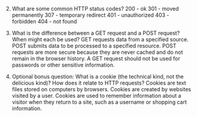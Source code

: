 2. What are some common HTTP status codes?
200 - ok
301 - moved permanently
307 - temporary redirect
401 - unauthorized
403 - forbidden
404 - not found

3. What is the difference between a GET request and a POST request? When might each be used?
GET requests data from a specified source. POST submits data to be processed to a specified resource. POST requests are more secure because they are never cached and do not remain in the browser history. A GET request should not be used for passwords or other sensitive information.

4. Optional bonus question: What is a cookie (the technical kind, not the delicious kind)? How does it relate to HTTP requests?
Cookies are text files stored on computers by browsers. Cookies are created by websites visited by a user. Cookies are used to remember information about a visitor when they return to a site, such as a username or shopping cart information.

